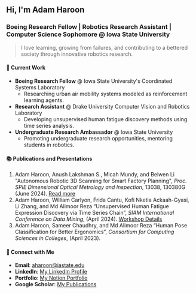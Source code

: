 <!--
**oadamharoon/oadamharoon** is a ✨ _special_ ✨ repository because its `README.md` (this file) appears on your GitHub profile.

Here are some ideas to get you started:

- 🔭 I’m currently working on ...
- 🌱 I’m currently learning ...
- 👯 I’m looking to collaborate on ...
- 🤔 I’m looking for help with ...
- 💬 Ask me about ...
- 📫 How to reach me: ...
- 😄 Pronouns: ...
- ⚡ Fun fact: ...
-->
## Hi, I'm Adam Haroon

### Boeing Research Fellow | Robotics Research Assistant | Computer Science Sophomore @ Iowa State University
> I love learning, growing from failures, and contributing to a bettered society through innovative robotics research.

#### 🔭 Current Work
- **Boeing Research Fellow** @ Iowa State University's Coordinated Systems Laboratory
  - Researching urban air mobility systems modeled as reinforcement learning agents.
- **Research Assistant** @ Drake University Computer Vision and Robotics Laboratory
  - Developing unsupervised human fatigue discovery methods using time series analysis.
- **Undergraduate Research Ambassador** @ Iowa State University
  - Promoting undergraduate research opportunities, mentoring students in robotics.

#### 📚 Publications and Presentations
1. Adam Haroon, Anush Lakshman S., Micah Mundy, and Beiwen Li "Autonomous Robotic 3D Scanning for Smart Factory Planning", *Proc. SPIE Dimensional Optical Metrology and Inspection*, 13038, 130380G (June 2024). [Read more](https://doi.org/10.1117/12.3014169)
2. Adam Haroon, William Carlyon, Frida Cantu, Kofi Nketia Ackaah-Gyasi, Li Zhang, and Md Alimoor Reza “Unsupervised Human Fatigue Expression Discovery via Time Series Chain”, *SIAM International Conference on Data Mining*, (April 2024). [Workshop Details](https://dssmh.github.io/)
3. Adam Haroon, Sameer Chaudhry, and Md Alimoor Reza “Human Pose Classification for Better Ergonomics”, *Consortium for Computing Sciences in Colleges*, (April 2023).

#### 🔗 Connect with Me
- **Email**: aharoon@iastate.edu
- **LinkedIn**: [My LinkedIn Profile](http://www.linkedin.com/in/adamharoon)
- **Portfolio**: [My Notion Portfolio](https://exciting-catsup-c71.notion.site/I-m-Adam-Haroon-7900752628d34aafa26fd1bcee9729c2)
- **Google Scholar**: [My Publications](https://scholar.google.com/citations?user=PzxLhRUAAAAJ&hl=en&oi=ao)
